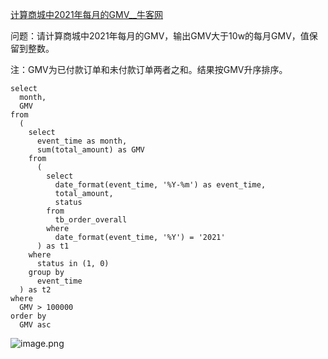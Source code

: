 [计算商城中2021年每月的GMV__牛客网](https://www.nowcoder.com/questionTerminal/5005cbf5308249eda1fbf666311753bf)

问题：请计算商城中2021年每月的GMV，输出GMV大于10w的每月GMV，值保留到整数。

注：GMV为已付款订单和未付款订单两者之和。结果按GMV升序排序。

```plsql
select
  month,
  GMV
from
  (
    select
      event_time as month,
      sum(total_amount) as GMV
    from
      (
        select
          date_format(event_time, '%Y-%m') as event_time,
          total_amount,
          status
        from
          tb_order_overall
        where
          date_format(event_time, '%Y') = '2021'
      ) as t1
    where
      status in (1, 0)
    group by
      event_time
  ) as t2
where
  GMV > 100000
order by
  GMV asc
```

![image.png](https://cdn.nlark.com/yuque/0/2023/png/21613696/1673389085051-5bd9daa2-9433-48d3-9159-82b655c40fea.png#averageHue=%23f1f1f1&clientId=uc3a3d884-875c-4&from=paste&id=u6e17a415&originHeight=1442&originWidth=385&originalType=url&ratio=1&rotation=0&showTitle=false&size=150501&status=done&style=none&taskId=u06115cf3-1f66-45b6-921f-d1650f012eb&title=)